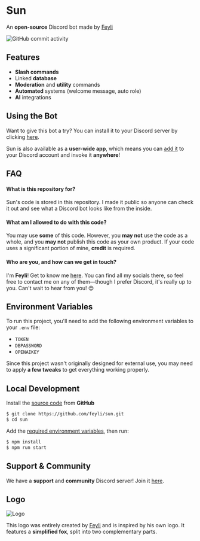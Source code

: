 # Sun
An **open-source** Discord bot made by [Feyli](https://feyli.me)

![GitHub commit activity](https://img.shields.io/github/commit-activity/w/feyli/sun)
## Features

- **Slash commands**
- Linked **database**
- **Moderation** and **utility** commands
- **Automated** systems (welcome message, auto role)
- **AI** integrations
## Using the Bot

Want to give this bot a try? You can install it to your Discord server by clicking [here](https://discord.com/oauth2/authorize?client_id=743826135061889028).

Sun is also available as a **user-wide app**, which means you can [add it](https://discord.com/oauth2/authorize?client_id=743826135061889028) to your Discord account and invoke it **anywhere**!
## FAQ

#### What is this repository for?

Sun's code is stored in this repository. I made it public so anyone can check it out and see what a Discord bot looks like from the inside.

#### What am I allowed to do with this code?

You may use **some** of this code. However, you **may not** use the code as a whole, and you **may not** publish this code as your own product. If your code uses a significant portion of mine, **credit** is required.

#### Who are you, and how can we get in touch?

I'm **Feyli**! Get to know me [here](https://feyli.me). You can find all my socials there, so feel free to contact me on any of them—though I prefer Discord, it's really up to you. Can't wait to hear from you! 😊
## Environment Variables

To run this project, you'll need to add the following environment variables to your `.env` file:

- `TOKEN`
- `DBPASSWORD`
- `OPENAIKEY`

Since this project wasn't originally designed for external use, you may need to apply **a few tweaks** to get everything working properly.
## Local Development

Install the [source code](https://github.com/feyli/sun) from **GitHub**

```bash
$ git clone https://github.com/feyli/sun.git
$ cd sun
```

Add the [required environment variables](#Environment-Variables), then run:
```bash
$ npm install
$ npm run start
```
    
## Support & Community

We have a **support** and **community** Discord server! Join it [here](https://discord.com/invite/q5x2tUr2rr).
## Logo

![Logo](https://cdn.discordapp.com/avatars/743826135061889028/1c7fda307d3c78723c85dffed3bbae1b.webp?size=4096&format=webp&width=0&height=512)

This logo was entirely created by [Feyli](https://feyli.me) and is inspired by his own logo. It features a **simplified fox**, split into two complementary parts.

